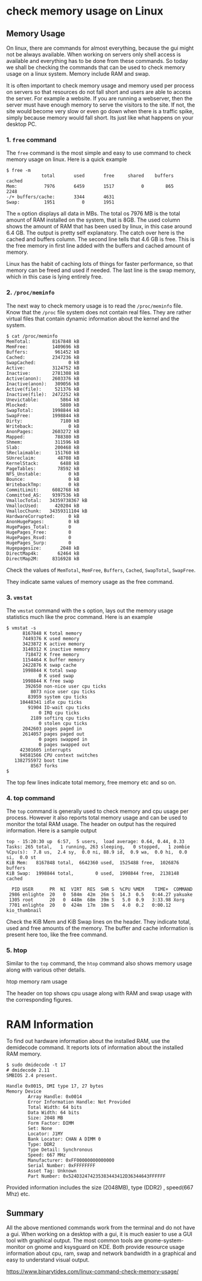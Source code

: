# check memory usage on Linux

## Memory Usage

On linux, there are commands for almost everything, because the gui might not be always available. When working on servers only shell access is available and everything has to be done from these commands. So today we shall be checking the commands that can be used to check memory usage on a linux system. Memory include RAM and swap.

It is often important to check memory usage and memory used per process on servers so that resources do not fall short and users are able to access the server. For example a website. If you are running a webserver, then the server must have enough memory to serve the visitors to the site. If not, the site would become very slow or even go down when there is a traffic spike, simply because memory would fall short. Its just like what happens on your desktop PC.

### 1. `free` command

The `free` command is the most simple and easy to use command to check memory usage on linux. Here is a quick example

```
$ free -m
             total       used       free     shared    buffers     cached
Mem:          7976       6459       1517          0        865       2248
-/+ buffers/cache:       3344       4631
Swap:         1951          0       1951
```


The `m` option displays all data in MBs. The total os 7976 MB is the total amount of RAM installed on the system, that is 8GB. The used column shows the amount of RAM that has been used by linux, in this case around 6.4 GB. The output is pretty self explanatory. The catch over here is the cached and buffers column. The second line tells that 4.6 GB is free. This is the free memory in first line added with the buffers and cached amount of memory.

Linux has the habit of caching lots of things for faster performance, so that memory can be freed and used if needed.
The last line is the swap memory, which in this case is lying entirely free.

### 2. `/proc/meminfo`

The next way to check memory usage is to read the `/proc/meminfo` file. Know that the `/proc` file system does not contain real files. They are rather virtual files that contain dynamic information about the kernel and the system.

```
$ cat /proc/meminfo
MemTotal:        8167848 kB
MemFree:         1409696 kB
Buffers:          961452 kB
Cached:          2347236 kB
SwapCached:            0 kB
Active:          3124752 kB
Inactive:        2781308 kB
Active(anon):    2603376 kB
Inactive(anon):   309056 kB
Active(file):     521376 kB
Inactive(file):  2472252 kB
Unevictable:        5864 kB
Mlocked:            5880 kB
SwapTotal:       1998844 kB
SwapFree:        1998844 kB
Dirty:              7180 kB
Writeback:             0 kB
AnonPages:       2603272 kB
Mapped:           788380 kB
Shmem:            311596 kB
Slab:             200468 kB
SReclaimable:     151760 kB
SUnreclaim:        48708 kB
KernelStack:        6488 kB
PageTables:        78592 kB
NFS_Unstable:          0 kB
Bounce:                0 kB
WritebackTmp:          0 kB
CommitLimit:     6082768 kB
Committed_AS:    9397536 kB
VmallocTotal:   34359738367 kB
VmallocUsed:      420204 kB
VmallocChunk:   34359311104 kB
HardwareCorrupted:     0 kB
AnonHugePages:         0 kB
HugePages_Total:       0
HugePages_Free:        0
HugePages_Rsvd:        0
HugePages_Surp:        0
Hugepagesize:       2048 kB
DirectMap4k:       62464 kB
DirectMap2M:     8316928 kB
```

Check the values of `MemTotal`, `MemFree`, `Buffers`, `Cached`, `SwapTotal`, `SwapFree`.

They indicate same values of memory usage as the free command.

### 3. `vmstat`

The `vmstat` command with the s option, lays out the memory usage statistics much like the proc command. Here is an example

```
$ vmstat -s
      8167848 K total memory
      7449376 K used memory
      3423872 K active memory
      3140312 K inactive memory
       718472 K free memory
      1154464 K buffer memory
      2422876 K swap cache
      1998844 K total swap
            0 K used swap
      1998844 K free swap
       392650 non-nice user cpu ticks
         8073 nice user cpu ticks
        83959 system cpu ticks
     10448341 idle cpu ticks
        91904 IO-wait cpu ticks
            0 IRQ cpu ticks
         2189 softirq cpu ticks
            0 stolen cpu ticks
      2042603 pages paged in
      2614057 pages paged out
            0 pages swapped in
            0 pages swapped out
     42301605 interrupts
     94581566 CPU context switches
   1382755972 boot time
         8567 forks
$
```

The top few lines indicate total memory, free memory etc and so on.

### 4. top command

The `top` command is generally used to check memory and cpu usage per process. However it also reports total memory usage and can be used to monitor the total RAM usage. The header on output has the required information. Here is a sample output

```
top - 15:20:30 up  6:57,  5 users,  load average: 0.64, 0.44, 0.33
Tasks: 265 total,   1 running, 263 sleeping,   0 stopped,   1 zombie
%Cpu(s):  7.8 us,  2.4 sy,  0.0 ni, 88.9 id,  0.9 wa,  0.0 hi,  0.0 si,  0.0 st
KiB Mem:   8167848 total,  6642360 used,  1525488 free,  1026876 buffers
KiB Swap:  1998844 total,        0 used,  1998844 free,  2138148 cached

  PID USER      PR  NI  VIRT  RES  SHR S  %CPU %MEM    TIME+  COMMAND                                                                                 
 2986 enlighte  20   0  584m  42m  26m S  14.3  0.5   0:44.27 yakuake                                                                                 
 1305 root      20   0  448m  68m  39m S   5.0  0.9   3:33.98 Xorg                                                                                    
 7701 enlighte  20   0  424m  17m  10m S   4.0  0.2   0:00.12 kio_thumbnail
```

Check the KiB Mem and KiB Swap lines on the header. They indicate total, used and free amounts of the memory. The buffer and cache information is present here too, like the free command.

### 5. htop

Similar to the `top` command, the `htop` command also shows memory usage along with various other details.

htop memory ram usage

The header on top shows cpu usage along with RAM and swap usage with the corresponding figures.

# RAM Information

To find out hardware information about the installed RAM, use the demidecode command. It reports lots of information about the installed RAM memory.

```
$ sudo dmidecode -t 17
# dmidecode 2.11
SMBIOS 2.4 present.

Handle 0x0015, DMI type 17, 27 bytes
Memory Device
        Array Handle: 0x0014
        Error Information Handle: Not Provided
        Total Width: 64 bits
        Data Width: 64 bits
        Size: 2048 MB
        Form Factor: DIMM
        Set: None
        Locator: J1MY
        Bank Locator: CHAN A DIMM 0
        Type: DDR2
        Type Detail: Synchronous
        Speed: 667 MHz
        Manufacturer: 0xFF00000000000000
        Serial Number: 0xFFFFFFFF
        Asset Tag: Unknown
        Part Number: 0x524D32474235383443412D36344643FFFFFF
```

Provided information includes the size (2048MB), type (DDR2) , speed(667 Mhz) etc.

## Summary

All the above mentioned commands work from the terminal and do not have a gui. When working on a desktop with a gui, it is much easier to use a GUI tool with graphical output. The most common tools are gnome-system-monitor on gnome and
ksysguard on KDE. Both provide resource usage information about cpu, ram, swap and network bandwidth in a graphical and easy to understand visual output.



<https://www.binarytides.com/linux-command-check-memory-usage/>
